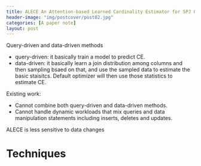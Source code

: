 ```yaml
---
title: ALECE An Attention-based Learned Cardinality Estimator for SPJ Queries on Dynamic Workloads (Extended)
header-image: "img/postcover/post02.jpg"
categories: [A paper note]
layout: post
---
```


Query-driven and data-driven methods

- query-driven: it basically train a model to predict CE.
- data-driven: it basically learn a join distribution among columns and then sampling bsaed on that, and use the sampled data to estimate the basic staisitcs. Default optimizer will then use those statistics to estimate CE.

Existing work:

- Cannot combine both query-driven and data-driven methods.
- Cannot handle dynamic workloads that mix queries and data manipulation statements including inserts, deletes and updates.



ALECE is less sensitive to data changes

# Techniques








